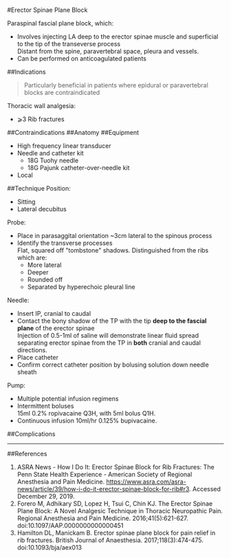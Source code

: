 #Erector Spinae Plane Block

Paraspinal fascial plane block, which:
* Involves injecting LA deep to the erector spinae muscle and superficial to the tip of the transeverse process  
Distant from the spine, paravertebral space, pleura and vessels.
* Can be performed on anticoagulated patients


##Indications
> Particularly beneficial in patients where epidural or paravertebral blocks are contraindicated

Thoracic wall analgesia:
* ⩾3 Rib fractures


##Contraindications
##Anatomy
##Equipment
* High frequency linear transducer
* Needle and catheter kit
	* 18G Tuohy needle
	* 18G Pajunk catheter-over-needle kit
* Local

##Technique
Position:
* Sitting
* Lateral decubitus


Probe:
* Place in parasaggital orientation ~3cm lateral to the spinous process
* Identify the transverse processes  
Flat, squared off "tombstone" shadows. Distinguished from the ribs which are:
	* More lateral
	* Deeper
	* Rounded off
	* Separated by hyperechoic pleural line


Needle:
* Insert IP, cranial to caudal
* Contact the bony shadow of the TP with the tip **deep to the fascial plane** of the erector spinae  
Injection of 0.5-1ml of saline will demonstrate linear fluid spread separating erector spinae from the TP in **both** cranial and caudal directions.
* Place catheter
* Confirm correct catheter position by bolusing solution down needle sheath


Pump:
* Multiple potential infusion regimens
* Intermittent boluses  
15ml 0.2% ropivacaine Q3H, with 5ml bolus Q1H.
* Continuous infusion 
10ml/hr 0.125% bupivacaine.

##Complications

---
##References
1. ASRA News - How I Do It: Erector Spinae Block for Rib Fractures: The Penn State Health Experience - American Society of Regional Anesthesia and Pain Medicine. https://www.asra.com/asra-news/article/39/how-i-do-it-erector-spinae-block-for-rib#r3. Accessed December 29, 2019.
2. Forero M, Adhikary SD, Lopez H, Tsui C, Chin KJ. The Erector Spinae Plane Block: A Novel Analgesic Technique in Thoracic Neuropathic Pain. Regional Anesthesia and Pain Medicine. 2016;41(5):621-627. doi:10.1097/AAP.0000000000000451
3. Hamilton DL, Manickam B. Erector spinae plane block for pain relief in rib fractures. British Journal of Anaesthesia. 2017;118(3):474-475. doi:10.1093/bja/aex013
